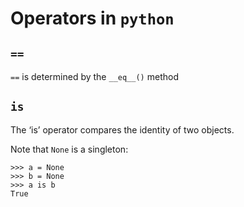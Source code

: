 # Operators in `python`

## `==`

`==` is determined by the `__eq__()` method

## `is`

The ‘is’ operator compares the identity of two objects.

Note that `None` is a singleton:

~~~~
>>> a = None
>>> b = None
>>> a is b
True
~~~~



